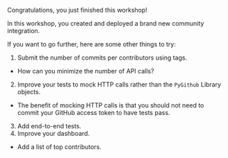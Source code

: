 Congratulations, you just finished this workshop!

In this workshop, you created and deployed a brand new community integration.

If you want to go further, here are some other things to try:

1. Submit the number of commits per contributors using tags.
  - How can you minimize the number of API calls?
2. Improve your tests to mock HTTP calls rather than the `PyGithub` Library objects.
  - The benefit of mocking HTTP calls is that you should not need to commit your GitHub access token to have tests pass.
3. Add end-to-end tests.
4. Improve your dashboard.
  - Add a list of top contributors.
